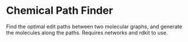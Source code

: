 # Chemical Path Finder

Find the optimal edit paths between two molecular graphs, and generate the molecules along the paths. Requires networks and rdkit to use. 
